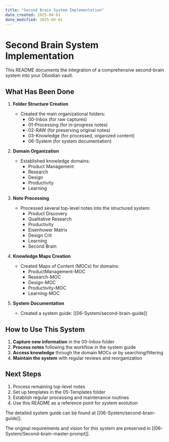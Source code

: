 ```yaml
---
title: "Second Brain System Implementation"
date_created: 2025-04-01
date_modified: 2025-04-01
---
```


# Second Brain System Implementation

This README documents the integration of a comprehensive second-brain system into your Obsidian vault.

## What Has Been Done

1. **Folder Structure Creation**
   - Created the main organizational folders:
     - 00-Inbox (for raw captures)
     - 01-Processing (for in-progress notes)
     - 02-RAW (for preserving original notes)
     - 03-Knowledge (for processed, organized content)
     - 06-System (for system documentation)

2. **Domain Organization**
   - Established knowledge domains:
     - Product Management
     - Research
     - Design
     - Productivity
     - Learning

3. **Note Processing**
   - Processed several top-level notes into the structured system:
     - Product Discovery
     - Qualitative Research
     - Productivity
     - Eisenhower Matrix
     - Design Crit
     - Learning
     - Second Brain

4. **Knowledge Maps Creation**
   - Created Maps of Content (MOCs) for domains:
     - ProductManagement-MOC
     - Research-MOC
     - Design-MOC
     - Productivity-MOC
     - Learning-MOC

5. **System Documentation**
   - Created a system guide: [[06-System/second-brain-guide]]

## How to Use This System

1. **Capture new information** in the 00-Inbox folder
2. **Process notes** following the workflow in the system guide
3. **Access knowledge** through the domain MOCs or by searching/filtering
4. **Maintain the system** with regular reviews and reorganization

## Next Steps

1. Process remaining top-level notes
2. Set up templates in the 05-Templates folder
3. Establish regular processing and maintenance routines
4. Use this README as a reference point for system evolution

The detailed system guide can be found at [[06-System/second-brain-guide]].

The original requirements and vision for this system are preserved in [[06-System/Second-brain-master-prompt]].
